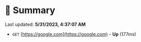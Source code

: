 # 📖 Summary
Last updated: **5/31/2023, 4:37:07 AM**

- `GET` [https://google.com](https://google.com) - **Up** (177ms)
